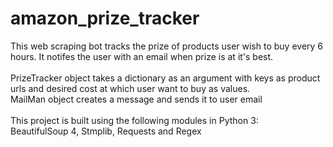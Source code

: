 # amazon_prize_tracker
This web scraping bot tracks the prize of products user wish to buy every 6 hours. It notifes the user with an email when prize is at it's best.
<br><br>
PrizeTracker object takes a dictionary as an argument with keys as product urls and desired cost at which user want to buy as values.
<br>
MailMan object creates a message and sends it to user email
<br><br>
This project is built using the following modules in Python 3:
<br>
BeautifulSoup 4, Stmplib, Requests and Regex
